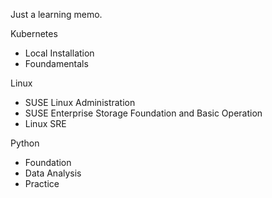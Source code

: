 Just a learning memo.

Kubernetes

* Local Installation
* Foundamentals

Linux

* SUSE Linux Administration
* SUSE Enterprise Storage Foundation and Basic Operation
* Linux SRE

Python

* Foundation
* Data Analysis
* Practice
